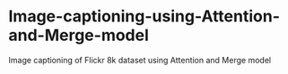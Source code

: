 # Image-captioning-using-Attention-and-Merge-model
Image captioning of Flickr 8k dataset using Attention and Merge model

